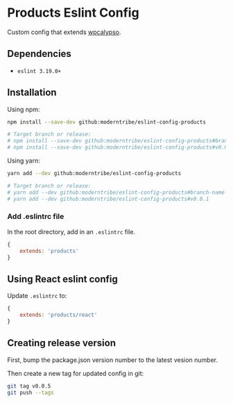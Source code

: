 # Products Eslint Config

Custom config that extends [wpcalypso](https://github.com/Automattic/eslint-config-wpcalypso).

## Dependencies

* `eslint 3.19.0+`

## Installation

Using npm:
```sh
npm install --save-dev github:moderntribe/eslint-config-products

# Target branch or release:
# npm install --save-dev github:moderntribe/eslint-config-products#branch-name
# npm install --save-dev github:moderntribe/eslint-config-products#v0.0.1
```

Using yarn:
```sh
yarn add --dev github:moderntribe/eslint-config-products

# Target branch or release:
# yarn add --dev github:moderntribe/eslint-config-products#branch-name
# yarn add --dev github:moderntribe/eslint-config-products#v0.0.1
```

### Add .eslintrc file

In the root directory, add in an `.eslintrc` file.

```js
{
    extends: 'products'
}
```

## Using React eslint config

Update `.eslintrc` to:

```js
{
    extends: 'products/react'
}
```

## Creating release version

First, bump the package.json version number to the latest vesion number.

Then create a new tag for updated config in git:
```sh
git tag v0.0.5
git push --tags
```
